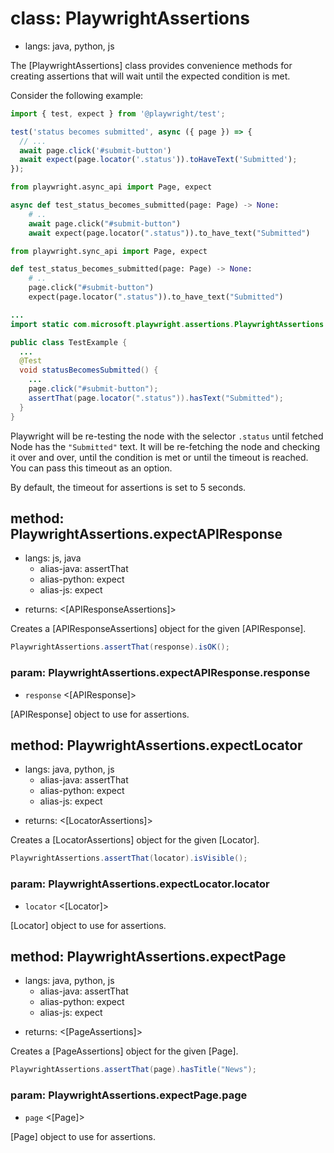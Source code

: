 # class: PlaywrightAssertions
* langs: java, python, js

The [PlaywrightAssertions] class provides convenience methods for creating assertions that will wait until the expected condition is met.

Consider the following example:

```js
import { test, expect } from '@playwright/test';

test('status becomes submitted', async ({ page }) => {
  // ...
  await page.click('#submit-button')
  await expect(page.locator('.status')).toHaveText('Submitted');
});
```

```python async
from playwright.async_api import Page, expect

async def test_status_becomes_submitted(page: Page) -> None:
    # ..
    await page.click("#submit-button")
    await expect(page.locator(".status")).to_have_text("Submitted")
```

```python sync
from playwright.sync_api import Page, expect

def test_status_becomes_submitted(page: Page) -> None:
    # ..
    page.click("#submit-button")
    expect(page.locator(".status")).to_have_text("Submitted")
```

```java
...
import static com.microsoft.playwright.assertions.PlaywrightAssertions.assertThat;

public class TestExample {
  ...
  @Test
  void statusBecomesSubmitted() {
    ...
    page.click("#submit-button");
    assertThat(page.locator(".status")).hasText("Submitted");
  }
}
```

Playwright will be re-testing the node with the selector `.status` until fetched Node has the `"Submitted"`
text. It will be re-fetching the node and checking it over and over, until the condition is met or until the timeout is
reached. You can pass this timeout as an option.

By default, the timeout for assertions is set to 5 seconds.

## method: PlaywrightAssertions.expectAPIResponse
* langs: js, java
  - alias-java: assertThat
  - alias-python: expect
  - alias-js: expect
- returns: <[APIResponseAssertions]>

Creates a [APIResponseAssertions] object for the given [APIResponse].

```java
PlaywrightAssertions.assertThat(response).isOK();
```

### param: PlaywrightAssertions.expectAPIResponse.response
- `response` <[APIResponse]>

[APIResponse] object to use for assertions.

## method: PlaywrightAssertions.expectLocator
* langs: java, python, js
  - alias-java: assertThat
  - alias-python: expect
  - alias-js: expect
- returns: <[LocatorAssertions]>

Creates a [LocatorAssertions] object for the given [Locator].

```java
PlaywrightAssertions.assertThat(locator).isVisible();
```

### param: PlaywrightAssertions.expectLocator.locator
- `locator` <[Locator]>

[Locator] object to use for assertions.

## method: PlaywrightAssertions.expectPage
* langs: java, python, js
  - alias-java: assertThat
  - alias-python: expect
  - alias-js: expect
- returns: <[PageAssertions]>

Creates a [PageAssertions] object for the given [Page].

```java
PlaywrightAssertions.assertThat(page).hasTitle("News");
```

### param: PlaywrightAssertions.expectPage.page
- `page` <[Page]>

[Page] object to use for assertions.
